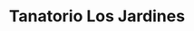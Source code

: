---
title: "Tanatorio Los Jardines"
url: /san-andres-del-rabanedo/tanatorio-los-jardines/
shop: directores de funerarias
---